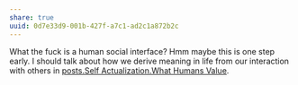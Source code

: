 ```yaml
---
share: true
uuid: 0d7e33d9-001b-427f-a7c1-ad2c1a872b2c
---
```


What the fuck is a human social interface? Hmm maybe this is one step early. I should talk about how we derive meaning in life from our interaction with others in [posts.Self Actualization.What Humans Value](/f91229f0-4d0f-46d1-b754-4f775e256bab).
